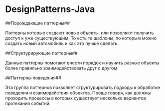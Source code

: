 # DesignPatterns-Java
##Порождающие паттерны##

Паттерны которые создают новые объекты, или позволяют получить доступ к уже существующим. То есть те шаблоны, по которым можно создать новый автомобиль и как это лучше сделать.


##Структурирующие паттерны##

Данные паттерны помогают внести порядок и научить разные объекты более правильно взаимодействовать друг с другом.


##Паттерны поведения##

Эта группа паттернов позволяет структурировать подходы к обработке поведения и взаимодействия объектов. Проще говоря, как должны проходить процессы в которых существует несколько вариантов протекания событий.
